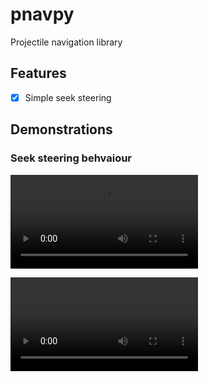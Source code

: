 # pnavpy

Projectile navigation library

## Features
* [x] Simple seek steering

## Demonstrations

### Seek steering behvaiour
![Example 1](./docs/simple-seek-steering-1.mp4)

![Example 2](./docs/simple-seek-steering-2.mp4)
